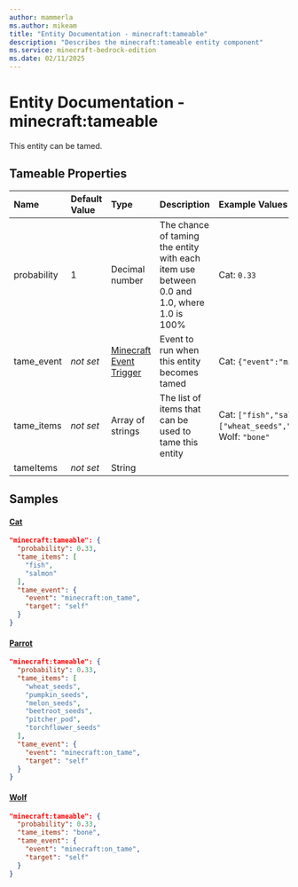 ```yaml
---
author: mammerla
ms.author: mikeam
title: "Entity Documentation - minecraft:tameable"
description: "Describes the minecraft:tameable entity component"
ms.service: minecraft-bedrock-edition
ms.date: 02/11/2025 
---
```


# Entity Documentation - minecraft:tameable

This entity can be tamed.


## Tameable Properties

|Name       |Default Value |Type |Description |Example Values |
|:----------|:-------------|:----|:-----------|:------------- |
| probability | 1 | Decimal number | The chance of taming the entity with each item use between 0.0 and 1.0, where 1.0 is 100% | Cat: `0.33` | 
| tame_event | *not set* | [Minecraft Event Trigger](../Definitions/NestedTables/triggers.md) | Event to run when this entity becomes tamed | Cat: `{"event":"minecraft:on_tame","target":"self"}` | 
| tame_items | *not set* | Array of strings | The list of items that can be used to tame this entity | Cat: `["fish","salmon"]`, Parrot: `["wheat_seeds","pumpkin_seeds","melon_seeds","beetroot_seeds","pitcher_pod","torchflower_seeds"]`, Wolf: `"bone"` | 
| tameItems | *not set* | String |  |  | 

## Samples

#### [Cat](https://github.com/Mojang/bedrock-samples/tree/preview/behavior_pack/entities/cat.json)


```json
"minecraft:tameable": {
  "probability": 0.33,
  "tame_items": [
    "fish",
    "salmon"
  ],
  "tame_event": {
    "event": "minecraft:on_tame",
    "target": "self"
  }
}
```

#### [Parrot](https://github.com/Mojang/bedrock-samples/tree/preview/behavior_pack/entities/parrot.json)


```json
"minecraft:tameable": {
  "probability": 0.33,
  "tame_items": [
    "wheat_seeds",
    "pumpkin_seeds",
    "melon_seeds",
    "beetroot_seeds",
    "pitcher_pod",
    "torchflower_seeds"
  ],
  "tame_event": {
    "event": "minecraft:on_tame",
    "target": "self"
  }
}
```

#### [Wolf](https://github.com/Mojang/bedrock-samples/tree/preview/behavior_pack/entities/wolf.json)


```json
"minecraft:tameable": {
  "probability": 0.33,
  "tame_items": "bone",
  "tame_event": {
    "event": "minecraft:on_tame",
    "target": "self"
  }
}
```
